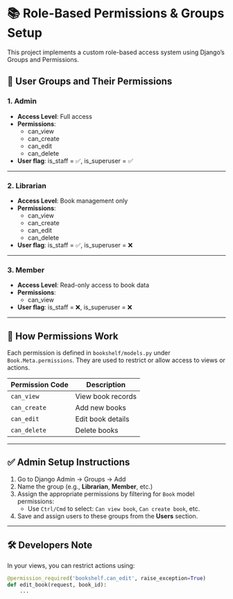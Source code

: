 # 📚 Role-Based Permissions & Groups Setup

This project implements a custom role-based access system using Django’s Groups and Permissions.

## 👥 User Groups and Their Permissions

### 1. Admin
- **Access Level**: Full access
- **Permissions**:
  - can_view
  - can_create
  - can_edit
  - can_delete
- **User flag**: is_staff = ✅, is_superuser = ✅

---

### 2. Librarian
- **Access Level**: Book management only
- **Permissions**:
  - can_view
  - can_create
  - can_edit
  - can_delete
- **User flag**: is_staff = ✅, is_superuser = ❌

---

### 3. Member
- **Access Level**: Read-only access to book data
- **Permissions**:
  - can_view
- **User flag**: is_staff = ❌, is_superuser = ❌

---

## 🔐 How Permissions Work

Each permission is defined in `bookshelf/models.py` under `Book.Meta.permissions`. They are used to restrict or allow access to views or actions.

| Permission Code | Description             |
|-----------------|-------------------------|
| `can_view`      | View book records       |
| `can_create`    | Add new books           |
| `can_edit`      | Edit book details       |
| `can_delete`    | Delete books            |

---

## ✅ Admin Setup Instructions

1. Go to Django Admin → Groups → Add
2. Name the group (e.g., **Librarian**, **Member**, etc.)
3. Assign the appropriate permissions by filtering for `Book` model permissions:
   - Use `Ctrl/Cmd` to select: `Can view book`, `Can create book`, etc.
4. Save and assign users to these groups from the **Users** section.

---

## 🛠 Developers Note

In your views, you can restrict actions using:
```python
@permission_required('bookshelf.can_edit', raise_exception=True)
def edit_book(request, book_id):
    ...
